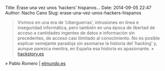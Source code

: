 Title: Érase una vez unos ’hackers’ hispanos...
Date: 2014-09-05 22:47
Author: Nacho Cano
Slug: erase-una-vez-unos-hackers-hispanos

> Vivimos en una era de ’ciberguerras’, intrusiones en línea e
> inseguridad informática, pero también en una época de libertad de
> acceso a cantidades ingentes de datos e información sin precedentes,
> de acceso casi ilimitado al conocimiento. No es posible explicar
> semejante paradoja sin asomarse la historia del ’hacking’ y, aunque
> parezca mentira, en España esa historia es apasionante. »
> [hackstory.es][]

» Pablo Romero | [elmundo.es][]

  [hackstory.es]: http://hackstory.es/
    "hackstory.es"
  [elmundo.es]: http://www.elmundo.es/tecnologia/2014/08/29/53ff4ce4e2704eb34f8b4588.html
    "Érase una vez unos 'hackers' hispanos..."
